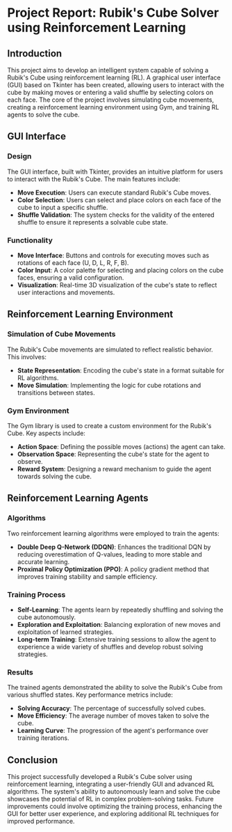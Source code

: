 # Project Report: Rubik's Cube Solver using Reinforcement Learning

## Introduction
This project aims to develop an intelligent system capable of solving a Rubik's Cube using reinforcement learning (RL). A graphical user interface (GUI) based on Tkinter has been created, allowing users to interact with the cube by making moves or entering a valid shuffle by selecting colors on each face. The core of the project involves simulating cube movements, creating a reinforcement learning environment using Gym, and training RL agents to solve the cube.

## GUI Interface
### Design
The GUI interface, built with Tkinter, provides an intuitive platform for users to interact with the Rubik's Cube. The main features include:
- **Move Execution**: Users can execute standard Rubik's Cube moves.
- **Color Selection**: Users can select and place colors on each face of the cube to input a specific shuffle.
- **Shuffle Validation**: The system checks for the validity of the entered shuffle to ensure it represents a solvable cube state.

### Functionality
- **Move Interface**: Buttons and controls for executing moves such as rotations of each face (U, D, L, R, F, B).
- **Color Input**: A color palette for selecting and placing colors on the cube faces, ensuring a valid configuration.
- **Visualization**: Real-time 3D visualization of the cube's state to reflect user interactions and movements.

## Reinforcement Learning Environment
### Simulation of Cube Movements
The Rubik's Cube movements are simulated to reflect realistic behavior. This involves:
- **State Representation**: Encoding the cube's state in a format suitable for RL algorithms.
- **Move Simulation**: Implementing the logic for cube rotations and transitions between states.

### Gym Environment
The Gym library is used to create a custom environment for the Rubik's Cube. Key aspects include:
- **Action Space**: Defining the possible moves (actions) the agent can take.
- **Observation Space**: Representing the cube's state for the agent to observe.
- **Reward System**: Designing a reward mechanism to guide the agent towards solving the cube.

## Reinforcement Learning Agents
### Algorithms
Two reinforcement learning algorithms were employed to train the agents:
- **Double Deep Q-Network (DDQN)**: Enhances the traditional DQN by reducing overestimation of Q-values, leading to more stable and accurate learning.
- **Proximal Policy Optimization (PPO)**: A policy gradient method that improves training stability and sample efficiency.

### Training Process
- **Self-Learning**: The agents learn by repeatedly shuffling and solving the cube autonomously.
- **Exploration and Exploitation**: Balancing exploration of new moves and exploitation of learned strategies.
- **Long-term Training**: Extensive training sessions to allow the agent to experience a wide variety of shuffles and develop robust solving strategies.

### Results
The trained agents demonstrated the ability to solve the Rubik's Cube from various shuffled states. Key performance metrics include:
- **Solving Accuracy**: The percentage of successfully solved cubes.
- **Move Efficiency**: The average number of moves taken to solve the cube.
- **Learning Curve**: The progression of the agent's performance over training iterations.

## Conclusion
This project successfully developed a Rubik's Cube solver using reinforcement learning, integrating a user-friendly GUI and advanced RL algorithms. The system's ability to autonomously learn and solve the cube showcases the potential of RL in complex problem-solving tasks. Future improvements could involve optimizing the training process, enhancing the GUI for better user experience, and exploring additional RL techniques for improved performance.
